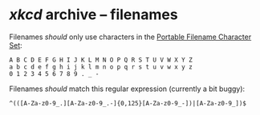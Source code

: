 <!-- SPDX-License-Identifier: CC0-1.0 OR 0BSD -->
# <i>xkcd</i> archive &ndash;&nbsp;filenames

Filenames <em>should</em> only use characters in the  [Portable Filename Character Set](https://pubs.opengroup.org/onlinepubs/9699919799/basedefs/V1_chap03.html#tag_03_282):

```Text
A B C D E F G H I J K L M N O P Q R S T U V W X Y Z
a b c d e f g h i j k l m n o p q r s t u v w x y z
0 1 2 3 4 5 6 7 8 9 . _ -
```

Filenames <em>should</em> match this regular expression (currently a bit buggy):

```Regular-Expression
^(([A-Za-z0-9_.][A-Za-z0-9_.-]{0,125}[A-Za-z0-9_-])|[A-Za-z0-9_])$
```
